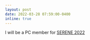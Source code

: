 ```yaml
---
layout: post
date: 2022-03-28 07:59:00-0400
inline: true
---
```


I will be a PC member for [SERENE 2022](https://serene.disim.univaq.it/)
